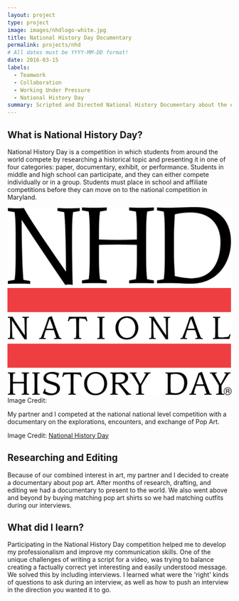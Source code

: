 ```yaml
---
layout: project
type: project
image: images/nhdlogo-white.jpg
title: National History Day Documentary 
permalink: projects/nhd
# All dates must be YYYY-MM-DD format!
date: 2016-03-15
labels:
  - Teamwork
  - Collaboration
  - Working Under Pressure
  - National History Day
summary: Scripted and Directed National History Documentary about the explorations, encounters, and exchange of pop art. 
---
```



  
What is National History Day? 
---
National History Day is a competition in which students from around the world compete by researching a historical topic and presenting it in one of four categories: paper, documentary, exhibit, or performance. Students in middle and high school can participate, and they can either compete individually or in a group. Students must place in school and affiliate competitions before they can move on to the national competition in Maryland. 

 <img class="ui medium right floated rounded image" src="../images/nhdlogo.png">
 Image Credit: 

My partner and I competed at the national national level competition with a documentary on the explorations, encounters, and exchange of Pop Art.

Image Credit: [National History Day](https://www.nhd.org/)


Researching and Editing 
---
Because of our combined interest in art, my partner and I decided to create a documentary about pop art. 
After months of research, drafting, and editing we had a documentary to present to the world. We also went above and beyond by buying matching pop art shirts so we had matching outfits during our interviews. 

What did I learn?
---
Participating in the National History Day competition helped me to develop my professionalism and improve my communication skills. One of the unique challenges of writing a script for a video, was trying to balance creating a factually correct yet interesting and easily understood message. We solved this by including interviews. I learned what were the 'right' kinds of questions to ask during an interview, as well as how to push an interview in the direction you wanted it to go. 

